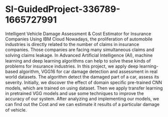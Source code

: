 # SI-GuidedProject-336789-1665727991
Intelligent Vehicle Damage Assessment &amp; Cost Estimator for Insurance Companies Using IBM Cloud
Nowadays, the proliferation of automobile industries is directly related to the number of claims in insurance companies.
Those companies are facing many simultaneous claims and solving claims leakage. 
In Advanced Artiﬁcial Intelligence (AI), machine learning and deep learning algorithms can help to solve these kinds of problems for insurance industries.
In this project, we apply deep learning-based algorithm, VGG16  for car damage detection and assessment in real world datasets. 
The algorithm detect the damaged part of a car, assess its  severity. Initially, we discover the effect of domain speciﬁc pre-trained CNN models, which are trained on using dataset. 
Then we apply transfer learning in pretrained VGG models and use some techniques to improve the accuracy of our system. After analyzing and implementing our models, we can ﬁnd out the Cost and we can estimate it results of a particular damage of vehicle.
